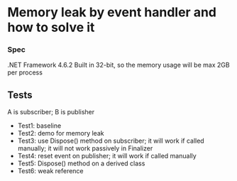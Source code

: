 # Memory leak by event handler and how to solve it

### Spec
.NET Framework 4.6.2
Built in 32-bit, so the memory usage will be max 2GB per process

## Tests
A is subscriber; B is publisher
* Test1: baseline
* Test2: demo for memory leak
* Test3: use Dispose() method on subscriber; it will work if called manually; it will not work passively in Finalizer
* Test4: reset event on publisher; it will work if called manually
* Test5: Dispose() method on a derived class
* Test6: weak reference